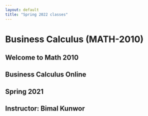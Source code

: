 ```yaml
---
layout: default
title: "Spring 2022 classes"
---
```


# Business Calculus (MATH-2010)


## Welcome to Math 2010 
## Business Calculus Online
## Spring 2021
## Instructor: Bimal Kunwor